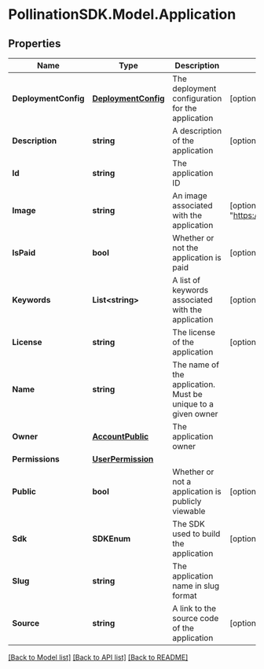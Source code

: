 
# PollinationSDK.Model.Application

## Properties

Name | Type | Description | Notes
------------ | ------------- | ------------- | -------------
**DeploymentConfig** | [**DeploymentConfig**](DeploymentConfig.md) | The deployment configuration for the application | [optional] 
**Description** | **string** | A description of the application | [optional] [default to ""]
**Id** | **string** | The application ID | 
**Image** | **string** | An image associated with the application | [optional] [default to "https://picsum.photos/400"]
**IsPaid** | **bool** | Whether or not the application is paid | [optional] [default to false]
**Keywords** | **List&lt;string&gt;** | A list of keywords associated with the application | [optional] 
**License** | **string** | The license of the application | [optional] 
**Name** | **string** | The name of the application. Must be unique to a given owner | 
**Owner** | [**AccountPublic**](AccountPublic.md) | The application owner | 
**Permissions** | [**UserPermission**](UserPermission.md) |  | 
**Public** | **bool** | Whether or not a application is publicly viewable | [optional] [default to true]
**Sdk** | **SDKEnum** | The SDK used to build the application | [optional] 
**Slug** | **string** | The application name in slug format | 
**Source** | **string** | A link to the source code of the application | [optional] 

[[Back to Model list]](../README.md#documentation-for-models)
[[Back to API list]](../README.md#documentation-for-api-endpoints)
[[Back to README]](../README.md)

